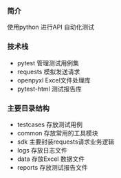 ### 简介
使用python 进行API 自动化测试


### 技术栈
- pytest 管理测试用例集
- requests 模拟发送请求
- openpyxl Excel文件处理库
- pytest-html  测试报告库


### 主要目录结构
- testcases 存放测试用例
- common  存放常用的工具模块
- sdk    主要封装requests请求业务逻辑
- logs   存放日志文件
- data   存放Excel 数据文件
- reports  存放测试报告文件